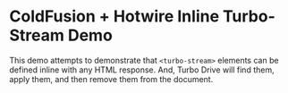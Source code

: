 
# ColdFusion + Hotwire Inline Turbo-Stream Demo

This demo attempts to demonstrate that `<turbo-stream>` elements can be defined inline with any HTML response. And, Turbo Drive will find them, apply them, and then remove them from the document.
